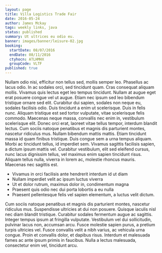 ```yaml
---
layout: page
title: Villa Logistics Trade Fair
date: 2016-05-24
author: James Mckay
tags: weekly links, java
status: published
summary: Ut ultrices eu odio eu.
banner: images/banner/leisure-02.jpg
booking:
  startDate: 08/07/2016
  endDate: 08/11/2016
  ctyhocn: ATLHMHX
  groupCode: VLTF
published: true
---
```

Nullam odio nisi, efficitur non tellus sed, mollis semper leo. Phasellus ac lacus odio. In ac sodales orci, sed tincidunt quam. Cras consequat aliquam mollis. Vivamus quis lectus eget leo tempus tincidunt. Nullam at augue eget erat posuere congue vel ut augue. Etiam nec ipsum sed leo bibendum tristique ornare sed elit. Curabitur dui sapien, sodales non neque eu, sodales facilisis odio.
Duis tincidunt a enim ut scelerisque. Duis in felis nunc. Aliquam tristique est sed tortor vulputate, vitae scelerisque felis commodo. Maecenas neque massa, convallis nec enim in, vestibulum scelerisque elit. Donec orci erat, laoreet vitae tellus tempor, interdum blandit lectus. Cum sociis natoque penatibus et magnis dis parturient montes, nascetur ridiculus mus. Nullam bibendum mattis mattis. Etiam tincidunt massa id quam finibus tristique. Duis congue sem a urna tempus aliquam. Morbi ac tincidunt tellus, id imperdiet sem. Vivamus sagittis facilisis sapien, a dictum ipsum mattis vel. Curabitur vestibulum, elit sed eleifend cursus, nunc lacus dignissim tellus, vel maximus enim sapien tincidunt risus. Aliquam tellus nulla, viverra in lorem ac, molestie rhoncus mauris. Maecenas nec sagittis est.

* Vivamus in orci facilisis ante hendrerit interdum id ut diam
* Nullam imperdiet velit ac ipsum luctus viverra
* Ut et dolor rutrum, maximus dolor in, condimentum magna
* Praesent quis odio nec dui porta lobortis a eu nulla
* Praesent pellentesque felis vel sapien elementum, a luctus velit dictum.

Cum sociis natoque penatibus et magnis dis parturient montes, nascetur ridiculus mus. Suspendisse ultricies at dui non posuere. Quisque iaculis nisl nec diam blandit tristique. Curabitur sodales fermentum augue ac sagittis. Integer tempus ipsum at fringilla vulputate. Vestibulum vel dui sollicitudin, pulvinar lacus non, accumsan arcu. Fusce molestie sapien purus, a pretium turpis ultricies vel. Fusce convallis velit a nibh varius, ac vehicula urna congue. Proin et convallis dolor, et dapibus risus. Interdum et malesuada fames ac ante ipsum primis in faucibus. Nulla a lectus malesuada, consectetur enim vel, tincidunt arcu.
